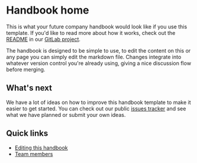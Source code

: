 # Handbook home

This is what your future company handbook would look like if you use this template. If you'd like to read more about how it works, check out the [README](https://github.com/async-go/company-handbook-template/blob/main/README.md) in our [GitLab project](https://github.com/async-go/company-handbook-template).

The handbook is designed to be simple to use, to edit the content on this or any page you can simply edit the markdown file. Changes integrate into whatever version control you're already using, giving a nice discussion flow before merging.

## What's next

We have a lot of ideas on how to improve this handbook template to make it easier to get started. You can check out our public [issues tracker](https://github.com/async-go/company-handbook-template/issues) and see what we have planned or submit your own ideas.

## Quick links

- [Editing this handbook](./editing/)
- [Team members](./company/team)
